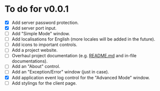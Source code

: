 # To do for v0.0.1

- [X] Add server password protection.
- [X] Add server port input.
- [ ] Add "Simple Mode" window.
- [ ] Add localisations for English (more locales will be added in the future).
- [ ] Add icons to important controls.
- [ ] Add a project website.
- [ ] Overhaul project documentation (e.g. [README.md](./README.md) and in-file documentations).
- [ ] Add an "About" control.
- [ ] Add an "Exception/Error" window (just in case).
- [X] Add application event log control for the "Advanced Mode" window.
- [ ] Add stylings for the client page.
